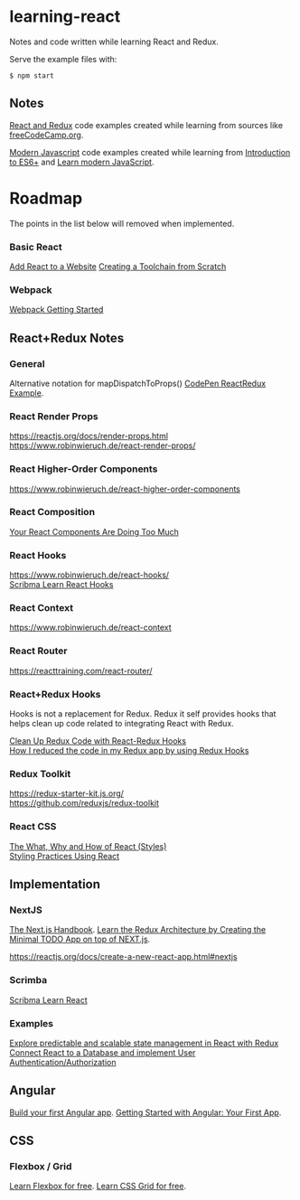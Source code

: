 # learning-react
Notes and code written while learning React and Redux.

Serve the example files with: 
```
$ npm start
```

## Notes
[React and Redux](notes/ReactRedux.md) code examples created while learning from sources like [freeCodeCamp.org](https://www.freecodecamp.org/learn/).

[Modern Javascript](notes/ModernJavaScript.md) code examples created while learning from [Introduction to ES6+](https://scrimba.com/g/gintrotoes6) and [Learn modern JavaScript](https://scrimba.com/g/ges6).

# Roadmap
The points in the list below will removed when implemented.

### Basic React
[Add React to a Website](https://reactjs.org/docs/add-react-to-a-website.html)
[Creating a Toolchain from Scratch](https://blog.usejournal.com/creating-a-react-app-from-scratch-f3c693b84658)

### Webpack
[Webpack Getting Started](https://webpack.js.org/guides/getting-started)

## React+Redux Notes

### General
Alternative notation for mapDispatchToProps() [CodePen ReactRedux Example](https://codepen.io/team/codepen/pen/yZrxJo).

### React Render Props
https://reactjs.org/docs/render-props.html    
https://www.robinwieruch.de/react-render-props/

### React Higher-Order Components
https://www.robinwieruch.de/react-higher-order-components

### React Composition
[Your React Components Are Doing Too Much](https://medium.com/the-non-traditional-developer/your-react-components-are-doing-too-much-16e65968f419)

### React Hooks
https://www.robinwieruch.de/react-hooks/    
[Scribma Learn React Hooks](https://scrimba.com/g/greacthooks)

### React Context
https://www.robinwieruch.de/react-context

### React Router
https://reacttraining.com/react-router/

### React+Redux Hooks
Hooks is not a replacement for Redux. Redux it self provides hooks that helps clean up code related to integrating React with Redux.

[Clean Up Redux Code with React-Redux Hooks](https://medium.com/swlh/clean-up-redux-code-with-react-redux-hooks-71587cfcf87a)    
[How I reduced the code in my Redux app by using Redux Hooks](https://medium.com/javascript-in-plain-english/how-i-reduced-the-amount-of-code-in-my-redux-app-by-using-redux-hooks-b19c926419ea)

### Redux Toolkit
https://redux-starter-kit.js.org/    
https://github.com/reduxjs/redux-toolkit

### React CSS
[The What, Why and How of React (Styles)](https://dev.to/mangel0111/the-what-why-and-how-of-react-styles-2a0k)    
[Styling Practices Using React](https://medium.com/the-non-traditional-developer/styling-best-practices-using-react-c37b96b8be9c)

## Implementation

### NextJS
[The Next.js Handbook](https://www.freecodecamp.org/news/the-next-js-handbook/).
[Learn the Redux Architecture by Creating the Minimal TODO App on top of NEXT.js](https://dev.to/saltyshiomix/learn-the-redux-architecture-by-creating-the-minimal-todo-app-on-top-of-next-js-5bpj).

https://reactjs.org/docs/create-a-new-react-app.html#nextjs

### Scrimba
[Scribma Learn React](https://scrimba.com/g/glearnreact)

### Examples
[Explore predictable and scalable state management in React with Redux](https://www.robinwieruch.de/react-redux-tutorial)    
[Connect React to a Database and implement User Authentication/Authorization](https://www.robinwieruch.de/complete-firebase-authentication-react-tutorial)

## Angular
[Build your first Angular app](https://scrimba.com/g/gyourfirstangularapp).
[Getting Started with Angular: Your First App](https://angular.io/start).

## CSS

### Flexbox / Grid
[Learn Flexbox for free](https://scrimba.com/g/gflexbox).
[Learn CSS Grid for free](https://scrimba.com/g/gflexbox).